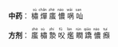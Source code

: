 **中药**：
<ruby>
  橚 <rp>(</rp><rt>sù</rt><rp>)</rp>
  燀 <rp>(</rp><rt>chǎn</rt><rp>)</rp>
  䗪 <rp>(</rp><rt>zhè</rt><rp>)</rp>
  憹 <rp>(</rp><rt>náo</rt><rp>)</rp>
  㖞 <rp>(</rp><rt>wāi</rt><rp>)</rp>
  𠮿 <rp>(</rp><rt>san</rt><rp>)</rp>
</ruby>


**方剂**：
<ruby>
  䗪 <rp>(</rp><rt>zhè</rt><rp>)</rp>
  橚 <rp>(</rp><rt>sù</rt><rp>)</rp>
  漐 <rp>(</rp><rt>zhí</rt><rp>)</rp>
  㕮 <rp>(</rp><rt>fǔ</rt><rp>)</rp>
  爁 <rp>(</rp><rt>làn</rt><rp>)</rp>
  瞤 <rp>(</rp><rt>rún</rt><rp>)</rp>
  蹻 <rp>(</rp><rt>qiāo</rt><rp>)</rp>
  憹 <rp>(</rp><rt>náo</rt><rp>)</rp>
  㿗 <rp>(</rp><rt>tuí</rt><rp>)</rp>
</ruby>